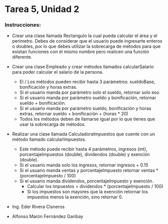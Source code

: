 ﻿# Tarea 5, Unidad 2

### Instrucciones:

- Crear una clase llamada Rectangulo la cual pueda calcular el área y el perimetro. Debes de considerar que el usuario puede ingresarte enteros o doubles, por lo que debes utilizar la sobrecarga de métodos para que existan funciones con el mismo nombre pero realicen una función diferente.
- Crear una clase Empleado y crear métodos llamados calcularSalario para poder calcular el salario de la persona.
    - El / Los métodos pueden recibir hasta 3 parámetros: sueldoBase, bonificación y horas extras.
    - Si el usuario manda por parámetro solo el sueldo, retornar solo eso.
    - Si el usuario manda por parámetro sueldo y bonificación, retornar sueldo + bonificación.
    - Si el usuario manda por parámetro sueldo, bonificación y horas extras, retornar sueldo + bonificación + (horas * 20)
    - Todos los métodos deben de llamarse igual por lo que tienes que usar la sobrecarga de métodos.
- Realizar una clase llamada CalculadoraImpuestos que cuente con un método llamado calcularImpuestos.
    - Este método puede recibir hasta 4 parámetros, ingresos (int), porcentajeImpuestos (double), dividendos (double) y exención (double).
    - Si el usuario manda solo los ingresos, retornar ingresos + 0.15
    - Si el usuario manda ventas y porcentajeImpuesto retornar ventas * (porcentajeImpuesto / 100)
    - Si el usuario manda dividendos, porcentajeImpuesto y exención.
        - Calcular los impuestos = dividendos * (porcentajeImpuesto / 100)
        - Si los impuestos son mayores que la exención retornar los impuestos menos la exención, sino retornar 0.

- Ing. Eder Rivera Cisneros
- Alfonso Marón Fernández Garibay
